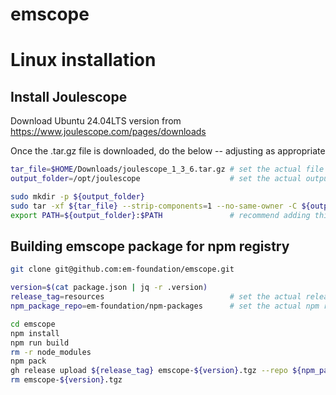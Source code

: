 # emscope

# Linux installation

## Install Joulescope

Download Ubuntu 24.04LTS version from https://www.joulescope.com/pages/downloads

Once the .tar.gz file is downloaded, do the below -- adjusting as appropriate

``` bash
tar_file=$HOME/Downloads/joulescope_1_3_6.tar.gz # set the actual file path here
output_folder=/opt/joulescope                    # set the actual output folder here

sudo mkdir -p ${output_folder}
sudo tar -xf ${tar_file} --strip-components=1 --no-same-owner -C ${output_folder}
export PATH=${output_folder}:$PATH               # recommend adding this line to your $HOME/.bashrc file
```

## Building emscope package for npm registry

``` bash
git clone git@github.com:em-foundation/emscope.git

version=$(cat package.json | jq -r .version)
release_tag=resources                            # set the actual release tag to use
npm_package_repo=em-foundation/npm-packages      # set the actual npm registry repo to use

cd emscope
npm install
npm run build
rm -r node_modules
npm pack
gh release upload ${release_tag} emscope-${version}.tgz --repo ${npm_package_repo}
rm emscope-${version}.tgz
```
